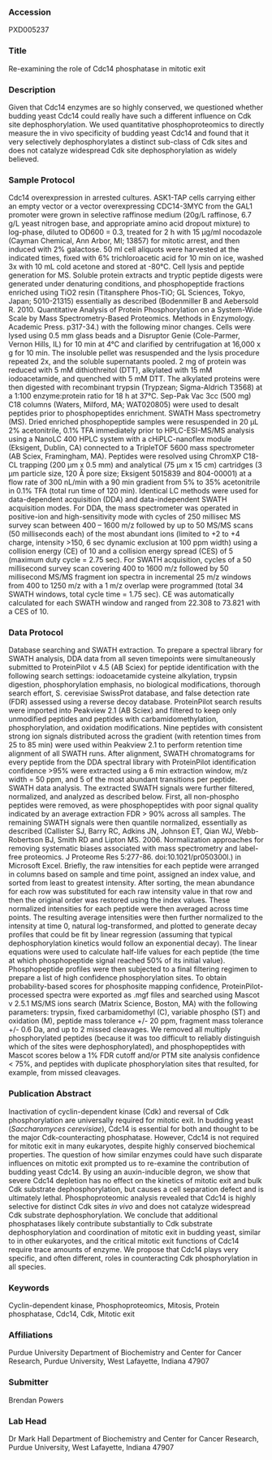 ### Accession
PXD005237

### Title
Re-examining the role of Cdc14 phosphatase in mitotic exit

### Description
Given that Cdc14 enzymes are so highly conserved, we questioned whether budding yeast Cdc14 could really have such a different influence on Cdk site dephosphorylation. We used quantitative phosphoproteomics to directly measure the in vivo specificity of budding yeast Cdc14 and found that it very selectively dephosphorylates a distinct sub-class of Cdk sites and does not catalyze widespread Cdk site dephosphorylation as widely believed.

### Sample Protocol
Cdc14 overexpression in arrested cultures. ASK1-TAP cells carrying either an empty vector or a vector overexpressing CDC14-3MYC from the GAL1 promoter were grown in selective raffinose medium (20g/L raffinose, 6.7 g/L yeast nitrogen base, and appropriate amino acid dropout mixture) to log-phase, diluted to OD600 = 0.3, treated for 2 h with 15 μg/ml nocodazole (Cayman Chemical, Ann Arbor, MI; 13857) for mitotic arrest, and then induced with 2% galactose. 50 ml cell aliquots were harvested at the indicated times, fixed with 6% trichloroacetic acid for 10 min on ice, washed 3x with 10 mL cold acetone and stored at -80°C.  Cell lysis and peptide generation for MS. Soluble protein extracts and tryptic peptide digests were generated under denaturing conditions, and phosphopeptide fractions enriched using TiO2 resin (Titansphere Phos-TiO; GL Sciences, Tokyo, Japan; 5010-21315) essentially as described (Bodenmiller B and Aebersold R. 2010. Quantitative Analysis of Protein Phosphorylation on a System-Wide Scale by Mass Spectrometry-Based Proteomics. Methods in Enzymology. Academic Press. p317-34.) with the following minor changes. Cells were lysed using 0.5 mm glass beads and a Disruptor Genie (Cole-Parmer, Vernon Hills, IL) for 10 min at 4°C and clarified by centrifugation at 16,000 x g for 10 min. The insoluble pellet was resuspended and the lysis procedure repeated 2x, and the soluble supernatants pooled. 2 mg of protein was reduced with 5 mM dithiothreitol (DTT), alkylated with 15 mM iodoacetamide, and quenched with 5 mM DTT. The alkylated proteins were then digested with recombinant trypsin (Trypzean; Sigma-Aldrich T3568) at a 1:100 enzyme:protein ratio for 18 h at 37°C. Sep-Pak Vac 3cc (500 mg) C18 columns (Waters, Milford, MA; WAT020805) were used to desalt peptides prior to phosphopeptides enrichment.  SWATH Mass spectrometry (MS). Dried enriched phosphopeptide samples were resuspended in 20 μL 2% acetonitrile, 0.1% TFA immediately prior to HPLC-ESI-MS/MS analysis using a NanoLC 400 HPLC system with a cHiPLC-nanoflex module (Eksigent, Dublin, CA) connected to a TripleTOF 5600 mass spectrometer (AB Sciex, Framingham, MA). Peptides were resolved using ChromXP C18-CL trapping (200 μm x 0.5 mm) and analytical (75 μm x 15 cm) cartridges (3 μm particle size, 120 Å pore size; Eksigent 5015839 and 804-00001) at a flow rate of 300 nL/min with a 90 min gradient from 5% to 35% acetonitrile in 0.1% TFA (total run time of 120 min). Identical LC methods were used for data-dependent acquisition (DDA) and data-independent SWATH acquisition modes. For DDA, the mass spectrometer was operated in positive-ion and high-sensitivity mode with cycles of 250 millisec MS survey scan between 400 – 1600 m/z followed by up to 50 MS/MS scans (50 milliseconds each) of the most abundant ions (limited to +2 to +4 charge, intensity >150, 6 sec dynamic exclusion at 100 ppm width) using a collision energy (CE) of 10 and a collision energy spread (CES) of 5 (maximum duty cycle = 2.75 sec). For SWATH acquisition, cycles of a 50 millisecond survey scan covering 400 to 1600 m/z followed by 50 millisecond MS/MS fragment ion spectra in incremental 25 m/z windows from 400 to 1250 m/z with a 1 m/z overlap were programmed (total 34 SWATH windows, total cycle time = 1.75 sec). CE was automatically calculated for each SWATH window and ranged from 22.308 to 73.821 with a CES of 10.

### Data Protocol
Database searching and SWATH extraction. To prepare a spectral library for SWATH analysis, DDA data from all seven timepoints were simultaneously submitted to ProteinPilot v 4.5 (AB Sciex) for peptide identification with the following search settings: iodoacetamide cysteine alkylation, trypsin digestion, phosphorylation emphasis, no biological modifications, thorough search effort, S. cerevisiae SwissProt database, and false detection rate (FDR) assessed using a reverse decoy database. ProteinPilot search results were imported into Peakview 2.1 (AB Sciex) and filtered to keep only unmodified peptides and peptides with carbamidomethylation, phosphorylation, and oxidation modifications. Nine peptides with consistent strong ion signals distributed across the gradient (with retention times from 25 to 85 min) were used within Peakview 2.1 to perform retention time alignment of all SWATH runs. After alignment, SWATH chromatograms for every peptide from the DDA spectral library with ProteinPilot identification confidence >95% were extracted using a 6 min extraction window, m/z width = 50 ppm, and 5 of the most abundant transitions per peptide.    SWATH data analysis. The extracted SWATH signals were further filtered, normalized, and analyzed as described below. First, all non-phospho peptides were removed, as were phosphopeptides with poor signal quality indicated by an average extraction FDR > 90% across all samples. The remaining SWATH signals were then quantile normalized, essentially as described (Callister SJ, Barry RC, Adkins JN, Johnson ET, Qian WJ, Webb-Robertson BJ, Smith RD and Lipton MS. 2006. Normalization approaches for removing systematic biases associated with mass spectrometry and label-free proteomics. J Proteome Res 5:277-86. doi:10.1021/pr050300l.) in Microsoft Excel. Briefly, the raw intensities for each peptide were arranged in columns based on sample and time point, assigned an index value, and sorted from least to greatest intensity. After sorting, the mean abundance for each row was substituted for each raw intensity value in that row and then the original order was restored using the index values. These normalized intensities for each peptide were then averaged across time points. The resulting average intensities were then further normalized to the intensity at time 0, natural log-transformed, and plotted to generate decay profiles that could be fit by linear regression (assuming that typical dephosphorylation kinetics would follow an exponential decay). The linear equations were used to calculate half-life values for each peptide (the time at which phosphopeptide signal reached 50% of its initial value). Phosphopeptide profiles were then subjected to a final filtering regimen to prepare a list of high confidence phosphorylation sites. To obtain probability-based scores for phosphosite mapping confidence, ProteinPilot-processed spectra were exported as .mgf files and searched using Mascot v 2.5.1 MS/MS ions search (Matrix Science, Boston, MA) with the following parameters: trypsin, fixed carbamidomethyl (C), variable phospho (ST) and oxidation (M), peptide mass tolerance +/- 20 ppm, fragment mass tolerance +/- 0.6 Da, and up to 2 missed cleavages. We removed all multiply phosphorylated peptides (because it was too difficult to reliably distinguish which of the sites were dephosphorylated), and phosphopeptides with Mascot scores below a 1% FDR cutoff and/or PTM site analysis confidence < 75%, and peptides with duplicate phosphorylation sites that resulted, for example, from missed cleavages.

### Publication Abstract
Inactivation of cyclin-dependent kinase (Cdk) and reversal of Cdk phosphorylation are universally required for mitotic exit. In budding yeast (<i>Saccharomyces cerevisiae</i>), Cdc14 is essential for both and thought to be the major Cdk-counteracting phosphatase. However, Cdc14 is not required for mitotic exit in many eukaryotes, despite highly conserved biochemical properties. The question of how similar enzymes could have such disparate influences on mitotic exit prompted us to re-examine the contribution of budding yeast Cdc14. By using an auxin-inducible degron, we show that severe Cdc14 depletion has no effect on the kinetics of mitotic exit and bulk Cdk substrate dephosphorylation, but causes a cell separation defect and is ultimately lethal. Phosphoproteomic analysis revealed that Cdc14 is highly selective for distinct Cdk sites <i>in vivo</i> and does not catalyze widespread Cdk substrate dephosphorylation. We conclude that additional phosphatases likely contribute substantially to Cdk substrate dephosphorylation and coordination of mitotic exit in budding yeast, similar to in other eukaryotes, and the critical mitotic exit functions of Cdc14 require trace amounts of enzyme. We propose that Cdc14 plays very specific, and often different, roles in counteracting Cdk phosphorylation in all species.

### Keywords
Cyclin-dependent kinase, Phosphoproteomics, Mitosis, Protein phosphatase, Cdc14, Cdk, Mitotic exit

### Affiliations
Purdue University
Department of Biochemistry and Center for Cancer Research, Purdue University, West Lafayette, Indiana 47907

### Submitter
Brendan Powers

### Lab Head
Dr Mark Hall
Department of Biochemistry and Center for Cancer Research, Purdue University, West Lafayette, Indiana 47907


